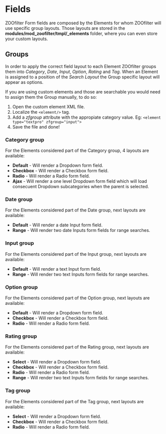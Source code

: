 # Fields

ZOOfilter Form fields are composed by the Elements for whom ZOOfilter will use specific group layouts. Those layouts are stored in the **modules/mod_zoofilter/tmpl/_elements** folder, where you can even store your custom layouts.

## Groups

In order to apply the correct field layout to each Element ZOOfilter groups them into *Category*, *Date*, *Input*, *Option*, *Rating* and *Tag*. When an Element is assigned to a position of the *Search Layout* the Group specific layout will appear as options.

If you are using custom elements and those are searchable you would need to assign them the Group manually, to do so:

1. Open the custom element XML file.
2. Localize the `<element/>` tag.
3. Add a *zfgroup* attribute with the appropiate category value. 
Eg: `<element type="textpro" zfgroup="input">`
4. Save the file and done!

### Category group
For the Elements considered part of the Category group, 4 layouts are available:

- **Default** - Will render a Dropdown form field.
- **Checkbox** - Will render a Checkbox form field.
- **Radio** - Will render a Radio form field.
- **Ajax** - Will render a one level Dropdown form field which will load consecuent Dropdown subcategories when the parent is selected.

### Date group
For the Elements considered part of the Date group, next layouts are available:

- **Default** - Will render a date Input form field.
- **Range** - Will render two date Inputs form fields for range searches.

### Input group
For the Elements considered part of the Input group, next layouts are available:

- **Default** - Will render a text Input form field.
- **Range** - Will render two text Inputs form fields for range searches.

### Option group
For the Elements considered part of the Option group, next layouts are available:

- **Default** - Will render a Dropdown form field.
- **Checkbox** - Will render a Checkbox form field.
- **Radio** - Will render a Radio form field.

### Rating group
For the Elements considered part of the Rating group, next layouts are available:

- **Select** - Will render a Dropdown form field.
- **Checkbox** - Will render a Checkbox form field.
- **Radio** - Will render a Radio form field.
- **Range** - Will render two text Inputs form fields for range searches.

### Tag group
For the Elements considered part of the Tag group, next layouts are available:

- **Select** - Will render a Dropdown form field.
- **Checkbox** - Will render a Checkbox form field.
- **Radio** - Will render a Radio form field.